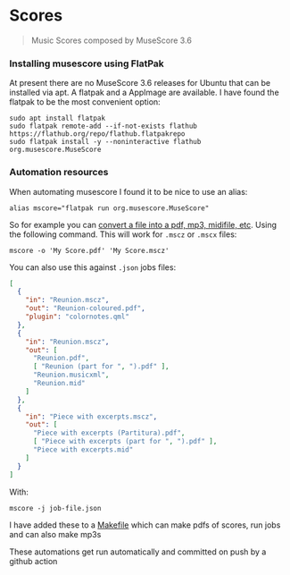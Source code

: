 # Scores
> Music Scores composed by MuseScore 3.6

### Installing musescore using FlatPak

At present there are no MuseScore 3.6 releases for Ubuntu that can be installed via apt. A flatpak and a AppImage are available. I have found
the flatpak to be the most convenient option:

```
sudo apt install flatpak
sudo flatpak remote-add --if-not-exists flathub https://flathub.org/repo/flathub.flatpakrepo
sudo flatpak install -y --noninteractive flathub org.musescore.MuseScore          
```
### Automation resources

When automating musescore I found it to be nice to use an alias:

```
alias mscore="flatpak run org.musescore.MuseScore"
```

So for example you can [convert a file into a pdf, mp3, midifile, etc](https://musescore.org/en/handbook/3/command-line-options#Convert_a_score_to_PDF_from_the_command_line
). Using the following command. This will work for `.mscz` or `.mscx` files:

```
mscore -o 'My Score.pdf' 'My Score.mscz'
```

You can also use this against `.json` jobs files:

```json
[
  {
    "in": "Reunion.mscz",
    "out": "Reunion-coloured.pdf",
    "plugin": "colornotes.qml"
  },
  {
    "in": "Reunion.mscz",
    "out": [
      "Reunion.pdf",
      [ "Reunion (part for ", ").pdf" ],
      "Reunion.musicxml",
      "Reunion.mid"
    ]
  },
  {
    "in": "Piece with excerpts.mscz",
    "out": [
      "Piece with excerpts (Partitura).pdf",
      [ "Piece with excerpts (part for ", ").pdf" ],
      "Piece with excerpts.mid"
    ]
  }
]
```

With:

```
mscore -j job-file.json
```

I have added these to a [Makefile](./Makefile) which can make pdfs of scores, run jobs and can also make mp3s

These automations get run automatically and committed on push by a github action